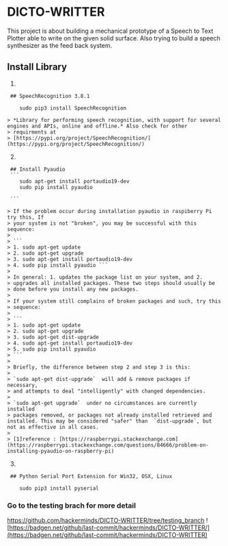 # DICTO-WRITTER
This project is about building a mechanical prototype of a Speech to Text Plotter able to write on the given solid surface. Also trying to build a speech synthesizer as the feed back system. 


Install Library
----
 1. 
     
     ## SpeechRecognition 3.8.1
    
        sudo pip3 install SpeechRecognition
    
    > *Library for performing speech recognition, with support for several engines and APIs, online and offline.* Also check for other
    > requirments at
    > [https://pypi.org/project/SpeechRecognition/](https://pypi.org/project/SpeechRecognition/)
 2. 
        
     ## Install Pyaudio
     ```
        sudo apt-get install portaudio19-dev 
        sudo pip install pyaudio
 
     ```
    
    > If the problem occur during installation pyaudio in raspiberry Pi try this, If
    > your system is not "broken", you may be successful with this sequence:
    > 
    > ```
    > 1. sudo apt-get update 
    > 2. sudo apt-get upgrade 
    > 3. sudo apt-get install portaudio19-dev 
    > 4. sudo pip install pyaudio ```
    > 
    > In general: 1. updates the package list on your system, and 2.
    > upgrades all installed packages. These two steps should usually be
    > done before you install any new packages.
    > 
    > If your system still complains of broken packages and such, try this
    > sequence:
    > 
    > ```
    > 1. sudo apt-get update 
    > 2. sudo apt-get upgrade 
    > 3. sudo apt-get dist-upgrade
    > 4. sudo apt-get install portaudio19-dev 
    > 5. sudo pip install pyaudio 
    > ```
    > 
    > Briefly, the difference between step 2 and step 3 is this:
    > 
    > `sudo apt-get dist-upgrade`  will add & remove packages if necessary,
    > and attempts to deal "intelligently" with changed dependencies.
    > 
    > `sudo apt-get upgrade`  under no circumstances are currently installed
    > packages removed, or packages not already installed retrieved and installed. This may be considered "safer" than  `dist-upgrade`, but not as effective in all cases.
    >
    > [1]reference : [https://raspberrypi.stackexchange.com](https://raspberrypi.stackexchange.com/questions/84666/problem-on-installing-pyaudio-on-raspberry-pi)
 3. 
     
     ## Python Serial Port Extension for Win32, OSX, Linux
    
        sudo pip3 install pyserial
 
 
### Go to the testing brach for more detail
 https://github.com/hackerminds/DICTO-WRITTER/tree/testing_branch
    ![https://badgen.net/github/last-commit/hackerminds/DICTO-WRITTER/](https://badgen.net/github/last-commit/hackerminds/DICTO-WRITTER)
